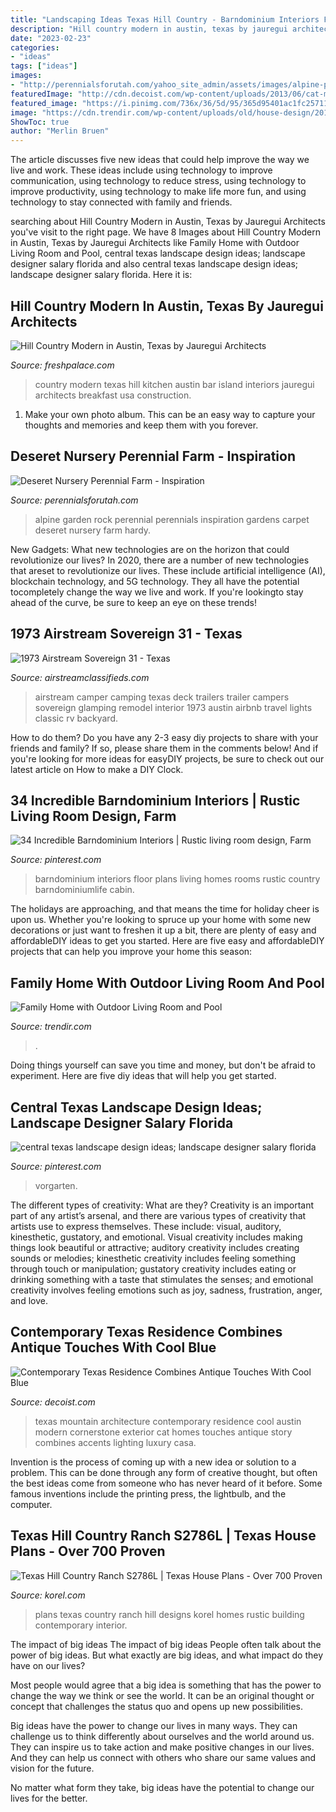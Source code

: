 ```yaml
---
title: "Landscaping Ideas Texas Hill Country - Barndominium Interiors Floor Plans Living Homes Rooms Rustic Country Barndominiumlife Cabin"
description: "Hill country modern in austin, texas by jauregui architects"
date: "2023-02-23"
categories:
- "ideas"
tags: ["ideas"]
images:
- "http://perennialsforutah.com/yahoo_site_admin/assets/images/alpine-perennial-garden.32130514_std.jpg"
featuredImage: "http://cdn.decoist.com/wp-content/uploads/2013/06/cat-mountain-cornerstone-architecture-austin-texas.jpg"
featured_image: "https://i.pinimg.com/736x/36/5d/95/365d95401ac1fc257118fd2d6ec74c92.jpg"
image: "https://cdn.trendir.com/wp-content/uploads/old/house-design/2014/01/13/family-home-outdoor-living-room-pool-1-outdoor-family.jpg"
ShowToc: true
author: "Merlin Bruen"
---
```



The article discusses five new ideas that could help improve the way we live and work. These ideas include using technology to improve communication, using technology to reduce stress, using technology to improve productivity, using technology to make life more fun, and using technology to stay connected with family and friends.

	

		
searching about Hill Country Modern in Austin, Texas by Jauregui Architects you've visit to the right page. We have 8 Images about Hill Country Modern in Austin, Texas by Jauregui Architects like Family Home with Outdoor Living Room and Pool, central texas landscape design ideas; landscape designer salary florida and also central texas landscape design ideas; landscape designer salary florida. Here it is:
		
    
## Hill Country Modern In Austin, Texas By Jauregui Architects

<img loading=lazy src="http://www.freshpalace.com/wp-content/uploads/2013/03/Hill-Country-Modern-Austin-Texas-Kitchen-Island-Breakfast-Bar.jpg" onerror="this.onerror=null;this.src='https://tse4.mm.bing.net/th?id=OIP.EpzVgoyRMBpGfguO649A3wHaE8&amp;pid=15.1';" alt="Hill Country Modern in Austin, Texas by Jauregui Architects">

_Source: freshpalace.com_

>country modern texas hill kitchen austin bar island interiors jauregui architects breakfast usa construction. 

	

1. Make your own photo album. This can be an easy way to capture your thoughts and memories and keep them with you forever.

    
## Deseret Nursery Perennial Farm - Inspiration

<img loading=lazy src="http://perennialsforutah.com/yahoo_site_admin/assets/images/alpine-perennial-garden.32130514_std.jpg" onerror="this.onerror=null;this.src='https://tse3.mm.bing.net/th?id=OIP.WF2eBVDugU-7mdW-L-T8jAHaFs&amp;pid=15.1';" alt="Deseret Nursery Perennial Farm - Inspiration">

_Source: perennialsforutah.com_

>alpine garden rock perennial perennials inspiration gardens carpet deseret nursery farm hardy. 

	

New Gadgets: What new technologies are on the horizon that could revolutionize our lives?
In 2020, there are a number of new technologies that areset to revolutionize our lives. These include artificial intelligence (AI), blockchain technology, and 5G technology. They all have the potential tocompletely change the way we live and work. If you're lookingto stay ahead of the curve, be sure to keep an eye on these trends!

    
## 1973 Airstream Sovereign 31 - Texas

<img loading=lazy src="http://www.airstreamclassifieds.com/wp-content/uploads/2015/09/717380.jpg" onerror="this.onerror=null;this.src='https://tse4.mm.bing.net/th?id=OIP._iqAvl2PR-RltGuZ8VfhsQHaFj&amp;pid=15.1';" alt="1973 Airstream Sovereign 31 - Texas">

_Source: airstreamclassifieds.com_

>airstream camper camping texas deck trailers trailer campers sovereign glamping remodel interior 1973 austin airbnb travel lights classic rv backyard. 

	

How to do them?
Do you have any 2-3 easy diy projects to share with your friends and family? If so, please share them in the comments below! And if you're looking for more ideas for easyDIY projects, be sure to check out our latest article on How to make a DIY Clock.

    
## 34 Incredible Barndominium Interiors | Rustic Living Room Design, Farm

<img loading=lazy src="https://i.pinimg.com/736x/36/5d/95/365d95401ac1fc257118fd2d6ec74c92.jpg" onerror="this.onerror=null;this.src='https://tse2.mm.bing.net/th?id=OIP.WLvtLBmGogkrfho6rpe6DQHaHD&amp;pid=15.1';" alt="34 Incredible Barndominium Interiors | Rustic living room design, Farm">

_Source: pinterest.com_

>barndominium interiors floor plans living homes rooms rustic country barndominiumlife cabin. 

	

The holidays are approaching, and that means the time for holiday cheer is upon us. Whether you're looking to spruce up your home with some new decorations or just want to freshen it up a bit, there are plenty of easy and affordableDIY ideas to get you started. Here are five easy and affordableDIY projects that can help you improve your home this season: 

    
## Family Home With Outdoor Living Room And Pool

<img loading=lazy src="https://cdn.trendir.com/wp-content/uploads/old/house-design/2014/01/13/family-home-outdoor-living-room-pool-1-outdoor-family.jpg" onerror="this.onerror=null;this.src='https://tse4.mm.bing.net/th?id=OIP.V_EAIDvRlP2_X3iPjmz05QHaE8&amp;pid=15.1';" alt="Family Home with Outdoor Living Room and Pool">

_Source: trendir.com_

>. 

	

Doing things yourself can save you time and money, but don't be afraid to experiment. Here are five diy ideas that will help you get started.

    
## Central Texas Landscape Design Ideas; Landscape Designer Salary Florida

<img loading=lazy src="https://i.pinimg.com/736x/d7/a9/09/d7a909cbbaff6f7b3c545b6a92e17600.jpg" onerror="this.onerror=null;this.src='https://tse3.mm.bing.net/th?id=OIP.WHy9_w82i5IyZRz_jnQsRgHaFj&amp;pid=15.1';" alt="central texas landscape design ideas; landscape designer salary florida">

_Source: pinterest.com_

>vorgarten. 

	

The different types of creativity: What are they?
Creativity is an important part of any artist’s arsenal, and there are various types of creativity that artists use to express themselves. These include: visual, auditory, kinesthetic, gustatory, and emotional. Visual creativity includes making things look beautiful or attractive; auditory creativity includes creating sounds or melodies; kinesthetic creativity includes feeling something through touch or manipulation; gustatory creativity includes eating or drinking something with a taste that stimulates the senses; and emotional creativity involves feeling emotions such as joy, sadness, frustration, anger, and love.

    
## Contemporary Texas Residence Combines Antique Touches With Cool Blue

<img loading=lazy src="http://cdn.decoist.com/wp-content/uploads/2013/06/cat-mountain-cornerstone-architecture-austin-texas.jpg" onerror="this.onerror=null;this.src='https://tse2.mm.bing.net/th?id=OIP.BxQAapsQFLKCthSG0KQJcgHaD0&amp;pid=15.1';" alt="Contemporary Texas Residence Combines Antique Touches With Cool Blue">

_Source: decoist.com_

>texas mountain architecture contemporary residence cool austin modern cornerstone exterior cat homes touches antique story combines accents lighting luxury casa. 

	

Invention is the process of coming up with a new idea or solution to a problem. This can be done through any form of creative thought, but often the best ideas come from someone who has never heard of it before. Some famous inventions include the printing press, the lightbulb, and the computer.

    
## Texas Hill Country Ranch S2786L | Texas House Plans - Over 700 Proven

<img loading=lazy src="https://korel.com/wp-content/uploads/2016/07/817/S2786L-front-1.jpg" onerror="this.onerror=null;this.src='https://tse1.mm.bing.net/th?id=OIP.UyuYziyb64dt_zky84sgxQHaDZ&amp;pid=15.1';" alt="Texas Hill Country Ranch S2786L | Texas House Plans - Over 700 Proven">

_Source: korel.com_

>plans texas country ranch hill designs korel homes rustic building contemporary interior. 

	

The impact of big ideas
The impact of big ideas
People often talk about the power of big ideas. But what exactly are big ideas, and what impact do they have on our lives?

Most people would agree that a big idea is something that has the power to change the way we think or see the world. It can be an original thought or concept that challenges the status quo and opens up new possibilities.

Big ideas have the power to change our lives in many ways. They can challenge us to think differently about ourselves and the world around us. They can inspire us to take action and make positive changes in our lives. And they can help us connect with others who share our same values and vision for the future.

No matter what form they take, big ideas have the potential to change our lives for the better.

